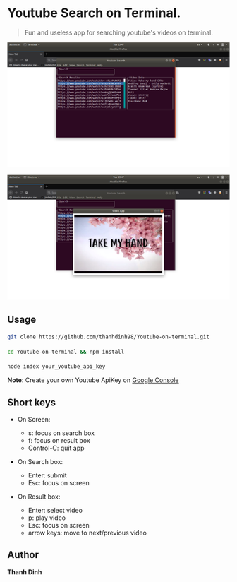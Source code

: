 # Youtube Search on Terminal.
> Fun and useless app for searching youtube's videos on terminal.

![](./images/image1.png)

![](./images/image2.png)

## Usage

```sh
git clone https://github.com/thanhdinh98/Youtube-on-terminal.git

cd Youtube-on-terminal && npm install

node index your_youtube_api_key
```

**Note**: Create your own Youtube ApiKey on [Google Console](https://console.developers.google.com)

## Short keys

* On Screen:
    * s: focus on search box
    * f: focus on result box
    * Control-C: quit app

* On Search box:
    * Enter: submit
    * Esc: focus on screen

* On Result box:
    * Enter: select video
    * p: play video
    * Esc: focus on screen
    * arrow keys: move to next/previous video

## Author

**Thanh Dinh**


